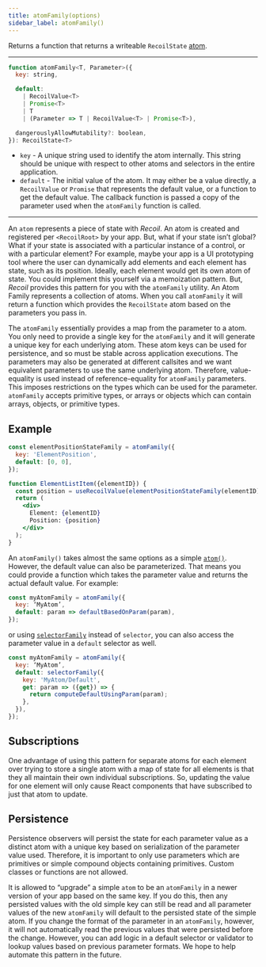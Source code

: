 ```yaml
---
title: atomFamily(options)
sidebar_label: atomFamily()
---
```


Returns a function that returns a writeable `RecoilState` [atom](/docs/api-reference/core/atom).

---

```jsx
function atomFamily<T, Parameter>({
  key: string,

  default:
    | RecoilValue<T>
    | Promise<T>
    | T
    | (Parameter => T | RecoilValue<T> | Promise<T>),

  dangerouslyAllowMutability?: boolean,
}): RecoilState<T>
```

- `key` - A unique string used to identify the atom internally. This string should be unique with respect to other atoms and selectors in the entire application.
- `default` - The initial value of the atom. It may either be a value directly, a `RecoilValue` or `Promise` that represents the default value, or a function to get the default value. The callback function is passed a copy of the parameter used when the `atomFamily` function is called.

---

An `atom` represents a piece of state with _Recoil_. An atom is created and registered per `<RecoilRoot>` by your app. But, what if your state isn’t global? What if your state is associated with a particular instance of a control, or with a particular element? For example, maybe your app is a UI prototyping tool where the user can dynamically add elements and each element has state, such as its position. Ideally, each element would get its own atom of state. You could implement this yourself via a memoization pattern. But, _Recoil_ provides this pattern for you with the `atomFamily` utility. An Atom Family represents a collection of atoms. When you call `atomFamily` it will return a function which provides the `RecoilState` atom based on the parameters you pass in.

The `atomFamily` essentially provides a map from the parameter to a atom.  You only need to provide a single key for the `atomFamily` and it will generate a unique key for each underlying atom.  These atom keys can be used for persistence, and so must be stable across application executions.  The parameters may also be generated at different callsites and we want equivalent parameters to use the same underlying atom.  Therefore, value-equality is used instead of reference-equality for `atomFamily` parameters.  This imposes restrictions on the types which can be used for the parameter.  `atomFamily` accepts primitive types, or arrays or objects which can contain arrays, objects, or primitive types.

## Example

```jsx
const elementPositionStateFamily = atomFamily({
  key: 'ElementPosition',
  default: [0, 0],
});

function ElementListItem({elementID}) {
  const position = useRecoilValue(elementPositionStateFamily(elementID));
  return (
    <div>
      Element: {elementID}
      Position: {position}
    </div>
  );
}
```

An `atomFamily()` takes almost the same options as a simple [`atom()`](/docs/api-reference/core/atom).  However, the default value can also be parameterized. That means you could provide a function which takes the parameter value and returns the actual default value.  For example:

```jsx
const myAtomFamily = atomFamily({
  key: ‘MyAtom’,
  default: param => defaultBasedOnParam(param),
});
```

or using [`selectorFamily`](/docs/api-reference/utils/selectorFamily) instead of `selector`, you can also access the parameter value in a `default` selector as well.

```jsx
const myAtomFamily = atomFamily({
  key: ‘MyAtom’,
  default: selectorFamily({
    key: 'MyAtom/Default',
    get: param => ({get}) => {
      return computeDefaultUsingParam(param);
    },
  }),
});
```

## Subscriptions

One advantage of using this pattern for separate atoms for each element over trying to store a single atom with a map of state for all elements is that they all maintain their own individual subscriptions. So, updating the value for one element will only cause React components that have subscribed to just that atom to update.

## Persistence

Persistence observers will persist the state for each parameter value as a distinct atom with a unique key based on serialization of the parameter value used. Therefore, it is important to only use parameters which are primitives or simple compound objects containing primitives. Custom classes or functions are not allowed.

It is allowed to “upgrade” a simple `atom` to be an `atomFamily` in a newer version of your app based on the same key. If you do this, then any persisted values with the old simple key can still be read and all parameter values of the new `atomFamily` will default to the persisted state of the simple atom. If you change the format of the parameter in an `atomFamily`, however, it will not automatically read the previous values that were persisted before the change. However, you can add logic in a default selector or validator to lookup values based on previous parameter formats. We hope to help automate this pattern in the future.
